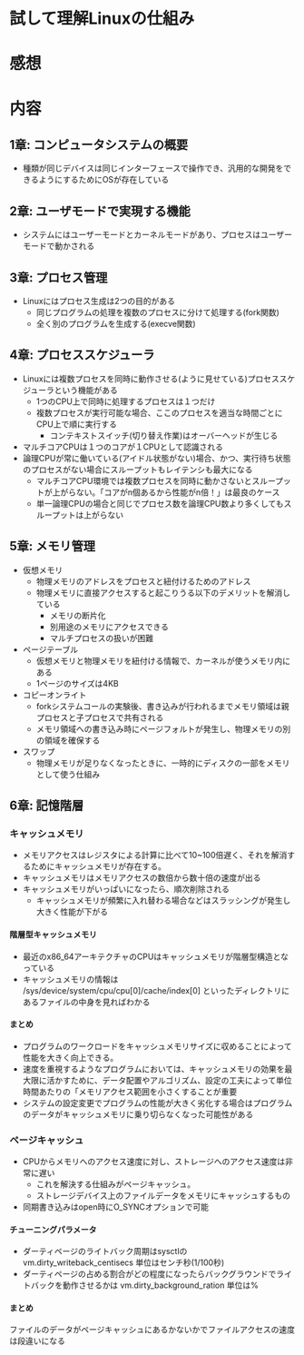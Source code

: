 # 試して理解Linuxの仕組み

# 感想

# 内容
## 1章: コンピュータシステムの概要
- 種類が同じデバイスは同じインターフェースで操作でき、汎用的な開発をできるようにするためにOSが存在している

## 2章: ユーザモードで実現する機能
- システムにはユーザーモードとカーネルモードがあり、プロセスはユーザーモードで動かされる

## 3章: プロセス管理
- Linuxにはプロセス生成は2つの目的がある
    - 同じプログラムの処理を複数のプロセスに分けて処理する(fork関数)
    - 全く別のプログラムを生成する(execve関数)

## 4章: プロセススケジューラ
- Linuxには複数プロセスを同時に動作させる(ように見せている)プロセススケジューラという機能がある
    - 1つのCPU上で同時に処理するプロセスは１つだけ
    - 複数プロセスが実行可能な場合、ここのプロセスを適当な時間ごとにCPU上で順に実行する
        - コンテキストスイッチ(切り替え作業)はオーバーヘッドが生じる
- マルチコアCPUは１つのコアが１CPUとして認識される
- 論理CPUが常に働いている(アイドル状態がない)場合、かつ、実行待ち状態のプロセスがない場合にスループットもレイテンシも最大になる
    - マルチコアCPU環境では複数プロセスを同時に動かさないとスループットが上がらない。「コアがn個あるから性能がn倍！」は最良のケース
    - 単一論理CPUの場合と同じでプロセス数を論理CPU数より多くしてもスループットは上がらない

## 5章: メモリ管理
- 仮想メモリ
    - 物理メモリのアドレスをプロセスと紐付けるためのアドレス
    - 物理メモリに直接アクセスすると起こりうる以下のデメリットを解消している
        - メモリの断片化
        - 別用途のメモリにアクセスできる
        - マルチプロセスの扱いが困難
- ページテーブル
    - 仮想メモリと物理メモリを紐付ける情報で、カーネルが使うメモリ内にある
    - 1ページのサイズは4KB
- コピーオンライト
    - forkシステムコールの実験後、書き込みが行われるまでメモリ領域は親プロセスと子プロセスで共有される
    - メモリ領域への書き込み時にページフォルトが発生し、物理メモリの別の領域を確保する
- スワップ
    - 物理メモリが足りなくなったときに、一時的にディスクの一部をメモリとして使う仕組み

## 6章: 記憶階層
### キャッシュメモリ
- メモリアクセスはレジスタによる計算に比べて10~100倍遅く、それを解消するためにキャッシュメモリが存在する。
- キャッシュメモリはメモリアクセスの数倍から数十倍の速度が出る
- キャッシュメモリがいっぱいになったら、順次削除される
    - キャッシュメモリが頻繁に入れ替わる場合などはスラッシングが発生し大きく性能が下がる

#### 階層型キャッシュメモリ
- 最近のx86_64アーキテクチャのCPUはキャッシュメモリが階層型構造となっている
- キャッシュメモリの情報は /sys/device/system/cpu/cpu[0]/cache/index[0] といったディレクトリにあるファイルの中身を見ればわかる

#### まとめ
- プログラムのワークロードをキャッシュメモリサイズに収めることによって性能を大きく向上できる。
- 速度を重視するようなプログラムにおいては、キャッシュメモリの効果を最大限に活かすために、データ配置やアルゴリズム、設定の工夫によって単位時間あたりの「メモリアクセス範囲を小さくすることが重要
- システムの設定変更でプログラムの性能が大きく劣化する場合はプログラムのデータがキャッシュメモリに乗り切らなくなった可能性がある

### ページキャッシュ
- CPUからメモリへのアクセス速度に対し、ストレージへのアクセス速度は非常に遅い
    - これを解決する仕組みがページキャッシュ。
    - ストレージデバイス上のファイルデータをメモリにキャッシュするもの
- 同期書き込みはopen時にO_SYNCオプションで可能

#### チューニングパラメータ
- ダーティページのライトバック周期はsysctlのvm.dirty_writeback_centisecs 単位はセンチ秒(1/100秒)
- ダーティページの占める割合がどの程度になったらバックグラウンドでライトバックを動作させるかは vm.dirty_background_ration 単位は%

#### まとめ
ファイルのデータがページキャッシュにあるかないかでファイルアクセスの速度は段違いになる


